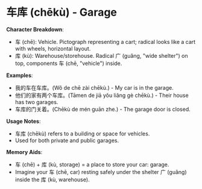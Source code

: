 # **车库 (chēkù) - Garage**

**Character Breakdown**:  
- 车 (chē): Vehicle. Pictograph representing a cart; radical looks like a cart with wheels, horizontal layout.  
- 库 (kù): Warehouse/storehouse. Radical 广 (guǎng, "wide shelter") on top, components 车 (chē, "vehicle") inside.

**Examples**:  
- 我的车在车库。(Wǒ de chē zài chēkù.) - My car is in the garage.  
- 他们的家有两个车库。(Tāmen de jiā yǒu liǎng gè chēkù.) - Their house has two garages.  
- 车库的门关着。(Chēkù de mén guān zhe.) - The garage door is closed.

**Usage Notes**:  
- 车库 (chēkù) refers to a building or space for vehicles.  
- Used for both private and public garages.

**Memory Aids**:  
- 车 (chē) + 库 (kù, storage) = a place to store your car: garage.  
- Imagine your 车 (chē, car) resting safely under the shelter 广 (guǎng) inside the 库 (kù, warehouse).